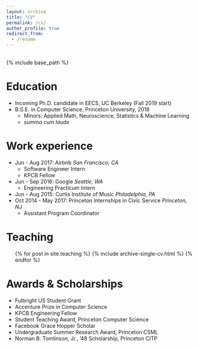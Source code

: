 ```yaml
---
layout: archive
title: "CV"
permalink: /cv/
author_profile: true
redirect_from:
  - /resume
---
```

<br>
{% include base_path %}

Education
======
* Incoming Ph.D. candidate in EECS, UC Berkeley (Fall 2019 start)
* B.S.E. in Computer Science, Princeton University, 2018
  * Minors: Applied Math, Neuroscience, Statistics & Machine Learning
  * _summa cum laude_

Work experience
======
* Jun - Aug 2017: Airbnb *San Francisco, CA*
  * Software Engineer Intern
  * KPCB Fellow
* Jun - Sep 2016: Google *Seattle, WA*
  * Engineering Practicum Intern
* Jun - Aug 2015: Curtis Institute of Music *Philadelphia, PA*
* Oct 2014 - May 2017: Princeton Internships in Civic Service *Princeton, NJ*
  * Assistant Program Coordinator

<!-- Languages
======
* Skill 1
* Skill 2
  * Sub-skill 2.1
  * Sub-skill 2.2
  * Sub-skill 2.3
* Skill 3 -->

<!-- Publications
======
  <ul>{% for post in site.publications %}
    {% include archive-single-cv.html %}
  {% endfor %}</ul>

Talks
======
  <ul>{% for post in site.talks %}
    {% include archive-single-talk-cv.html %}
  {% endfor %}</ul> -->

Teaching
======
  <ul>{% for post in site.teaching %}
    {% include archive-single-cv.html %}
  {% endfor %}</ul>

Awards & Scholarships
======
* Fulbright US Student Grant
* Accenture Prize in Computer Science
* KPCB Engineering Fellow
* Student Teaching Award, Princeton Computer Science
* Facebook Grace Hopper Scholar
* Undergraduate Summer Research Award, Princeton CSML
* Norman B. Tomlinson, Jr., ’48 Scholarship, Princeton CITP
